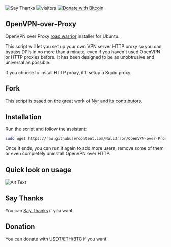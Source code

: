 ![Say Thanks](https://img.shields.io/badge/Say%20Thanks-!-1EAEDB.svg)
![visitors](https://visitor-badge.glitch.me/badge?page_id=Null3rror.OpenVPN-over-Proxy)
[![Donate with Bitcoin](https://img.shields.io/badge/USDT-Donate-green)](https://link.trustwallet.com/send?coin=195&address=TPvgfu7hqG6cQhLBRcoBZWssrZx2D1MDWV&token_id=TR7NHqjeKQxGTCi8q8ZY4pL8otSzgjLj6t)

## OpenVPN-over-Proxy
OpenVPN over Proxy [road warrior](http://en.wikipedia.org/wiki/Road_warrior_%28computing%29) installer for Ubuntu.

This script will let you set up your own VPN server HTTP proxy so you can bypass DPIs in no more than a minute, even if you haven't used OpenVPN or HTTP proxies before. It has been designed to be as unobtrusive and universal as possible.

If you choose to install HTTP proxy, it'll setup a Squid proxy. 

## Fork
This script is based on the great work of [Nyr and its contributors](https://github.com/Nyr/openvpn-install).

## Installation
Run the script and follow the assistant:

``` bash
sudo wget https://raw.githubusercontent.com/Null3rror/OpenVPN-over-Proxy/master/openvpn-over-proxy-install.sh -O openvpn-over-proxy-install.sh && sudo bash openvpn-over-proxy-install.sh
```

Once it ends, you can run it again to add more users, remove some of them or even completely uninstall OpenVPN over HTTP.

## Quick look on usage
![Alt Text](https://github.com/Null3rror/Datasets-Placeholder/blob/master/test.gif)

## Say Thanks
You can [Say Thanks](https://saythanks.io/to/null3rr0r%40protonmail.com) if you want.

## Donation
You can donate with [USDT/ETH/BTC](https://pastebin.com/raw/f5zMpfZu) if you want.


